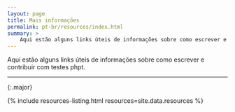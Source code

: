 ```yaml
---
layout: page
title: Mais informações
permalink: pt-br/resources/index.html
summary: >
    Aqui estão alguns links úteis de informações sobre como escrever e contribuir com testes phpt.
---
```


Aqui estão alguns links úteis de informações sobre como escrever e contribuir com testes phpt.

---
{:.major}

<!--
STOP! Do not edit this file to add resources to it!

Find the YAML file for the list of resources at `docs/_data/resources.yml` and
add resource information to the list there.
-->

{% include resources-listing.html resources=site.data.resources %}